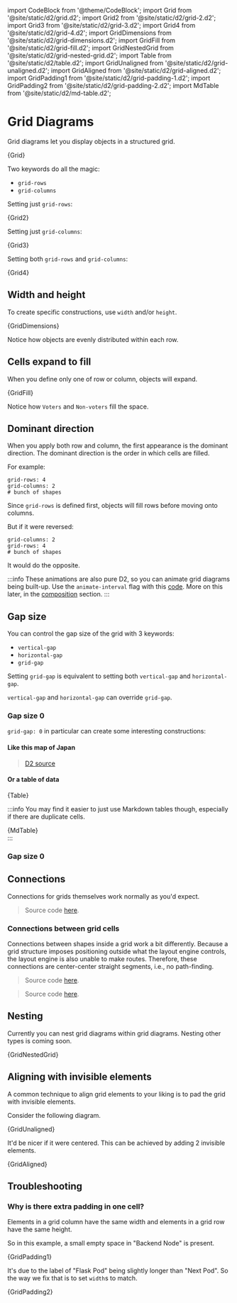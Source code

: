 import CodeBlock from '@theme/CodeBlock';
import Grid from '@site/static/d2/grid.d2';
import Grid2 from '@site/static/d2/grid-2.d2';
import Grid3 from '@site/static/d2/grid-3.d2';
import Grid4 from '@site/static/d2/grid-4.d2';
import GridDimensions from '@site/static/d2/grid-dimensions.d2';
import GridFill from '@site/static/d2/grid-fill.d2';
import GridNestedGrid from '@site/static/d2/grid-nested-grid.d2';
import Table from '@site/static/d2/table.d2';
import GridUnaligned from '@site/static/d2/grid-unaligned.d2';
import GridAligned from '@site/static/d2/grid-aligned.d2';
import GridPadding1 from '@site/static/d2/grid-padding-1.d2';
import GridPadding2 from '@site/static/d2/grid-padding-2.d2';
import MdTable from '@site/static/d2/md-table.d2';

# Grid Diagrams

Grid diagrams let you display objects in a structured grid.

<div className="embedSVG" dangerouslySetInnerHTML={{__html: require('@site/static/img/generated/grid.svg2')}}></div>

<CodeBlock className="language-d2" expandeable={true}>
    {Grid}
</CodeBlock>

Two keywords do all the magic:
- `grid-rows`
- `grid-columns`


Setting just `grid-rows`:

<CodeBlock className="language-d2">
    {Grid2}
</CodeBlock>

<div className="embedSVG" dangerouslySetInnerHTML={{__html: require('@site/static/img/generated/grid-2.svg2')}}></div>

Setting just `grid-columns`:

<CodeBlock className="language-d2">
    {Grid3}
</CodeBlock>

<div className="embedSVG" dangerouslySetInnerHTML={{__html: require('@site/static/img/generated/grid-3.svg2')}}></div>

Setting both `grid-rows` and `grid-columns`:

<CodeBlock className="language-d2">
    {Grid4}
</CodeBlock>

<div className="embedSVG" dangerouslySetInnerHTML={{__html: require('@site/static/img/generated/grid-4.svg2')}}></div>

## Width and height

To create specific constructions, use `width` and/or `height`.

<CodeBlock className="language-d2">
    {GridDimensions}
</CodeBlock>

<div className="embedSVG" dangerouslySetInnerHTML={{__html: require('@site/static/img/generated/grid-dimensions.svg2')}}></div>

Notice how objects are evenly distributed within each row.

## Cells expand to fill

When you define only one of row or column, objects will expand.

<CodeBlock className="language-d2">
    {GridFill}
</CodeBlock>

Notice how `Voters` and `Non-voters` fill the space.

<div className="embedSVG" dangerouslySetInnerHTML={{__html: require('@site/static/img/generated/grid-fill.svg2')}}></div>

## Dominant direction

When you apply both row and column, the first appearance is the dominant direction. The
dominant direction is the order in which cells are filled.

For example:

```d2-incomplete
grid-rows: 4
grid-columns: 2
# bunch of shapes
```

Since `grid-rows` is defined first, objects will fill rows before moving onto columns.

<div className="embedSVG" dangerouslySetInnerHTML={{__html: require('@site/static/img/generated/grid-row-dominant.svg2')}}></div>

But if it were reversed:

```d2-incomplete
grid-columns: 2
grid-rows: 4
# bunch of shapes
```

It would do the opposite.

<div className="embedSVG" dangerouslySetInnerHTML={{__html: require('@site/static/img/generated/grid-column-dominant.svg2')}}></div>

:::info
These animations are also pure D2, so you can animate grid diagrams being built-up. Use
the `animate-interval` flag with this
[code](https://github.com/terrastruct/d2-docs/blob/f5c762223ce192338d9d7865df3ca8533d683cdc/static/bespoke-d2/grid-row-dominant.d2#L1).
More on this later, in the [composition](/tour/composition) section.
:::

## Gap size

You can control the gap size of the grid with 3 keywords:
- `vertical-gap`
- `horizontal-gap`
- `grid-gap`

Setting `grid-gap` is equivalent to setting both `vertical-gap` and `horizontal-gap`.

`vertical-gap` and `horizontal-gap` can override `grid-gap`.

### Gap size 0

`grid-gap: 0` in particular can create some interesting constructions:

#### Like this map of Japan

<div className="embedSVG" dangerouslySetInnerHTML={{__html: require('@site/static/img/generated/japan.svg2')}}></div>

> [D2 source](https://github.com/terrastruct/d2/blob/master/docs/examples/japan-grid/japan.d2)

#### Or a table of data

<div className="embedSVG" dangerouslySetInnerHTML={{__html: require('@site/static/img/generated/table.svg2')}}></div>

<CodeBlock className="language-d2">
    {Table}
</CodeBlock>

:::info
You may find it easier to just use Markdown tables though, especially if there are
duplicate cells.

<CodeBlock className="language-d2">
    {MdTable}
</CodeBlock>

<div className="embedSVG" dangerouslySetInnerHTML={{__html: require('@site/static/img/generated/md-table.svg2')}}></div>
:::

### Gap size 0

## Connections

Connections for grids themselves work normally as you'd expect.

<div className="embedSVG" dangerouslySetInnerHTML={{__html: require('@site/static/img/generated/grid-connected.svg2')}}></div>

> Source code [here](https://github.com/terrastruct/d2-docs/blob/eda2d8739ce21c656e7608be48cb9067df36eb53/static/d2/grid-connected.d2).

### Connections between grid cells

Connections between shapes inside a grid work a bit differently. Because a grid structure
imposes positioning outside what the layout engine controls, the layout engine is also
unable to make routes. Therefore, these connections are center-center straight segments,
i.e., no path-finding.

<div className="embedSVG" dangerouslySetInnerHTML={{__html: require('@site/static/img/generated/grid-connections.svg2')}}></div>

> Source code [here](https://github.com/terrastruct/d2/blob/master/e2etests/testdata/files/simple_grid_edges.d2).

<div className="embedSVG" dangerouslySetInnerHTML={{__html: require('@site/static/img/generated/grid-nested-connections.svg2')}}></div>

> Source code [here](https://github.com/terrastruct/d2/blob/master/docs/examples/vector-grid/vector-grid.d2).

## Nesting

Currently you can nest grid diagrams within grid diagrams. Nesting other types is coming
soon.

<CodeBlock className="language-d2">
    {GridNestedGrid}
</CodeBlock>

<div className="embedSVG" dangerouslySetInnerHTML={{__html: require('@site/static/img/generated/grid-nested-grid.svg2')}}></div>

## Aligning with invisible elements

A common technique to align grid elements to your liking is to pad the grid with invisible
elements.

Consider the following diagram.

<CodeBlock className="language-d2">
    {GridUnaligned}
</CodeBlock>

<div className="embedSVG" dangerouslySetInnerHTML={{__html: require('@site/static/img/generated/grid-unaligned.svg2')}}></div>

It'd be nicer if it were centered. This can be achieved by adding 2 invisible elements.

<CodeBlock className="language-d2">
    {GridAligned}
</CodeBlock>

<div className="embedSVG" dangerouslySetInnerHTML={{__html: require('@site/static/img/generated/grid-aligned.svg2')}}></div>

## Troubleshooting

### Why is there extra padding in one cell?

Elements in a grid column have the same width and elements in a grid row have the same
height.

So in this example, a small empty space in "Backend Node" is present.

<CodeBlock className="language-d2" expandeable={true}>
    {GridPadding1}
</CodeBlock>

<div className="embedSVG" dangerouslySetInnerHTML={{__html: require('@site/static/img/generated/grid-padding-1.svg2')}}></div>

It's due to the label of "Flask Pod" being slightly longer than "Next Pod". So the way we
fix that is to set `width`s to match.

<CodeBlock className="language-d2" expandeable={true}>
    {GridPadding2}
</CodeBlock>

<div className="embedSVG" dangerouslySetInnerHTML={{__html: require('@site/static/img/generated/grid-padding-2.svg2')}}></div>
